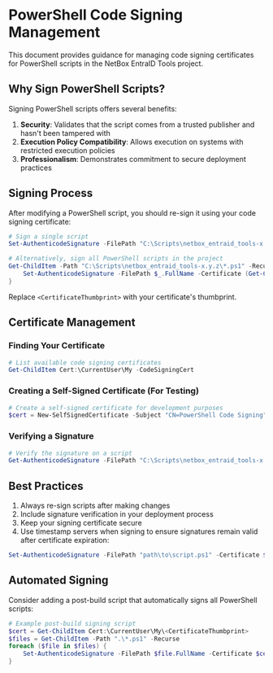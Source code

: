# PowerShell Code Signing Management

This document provides guidance for managing code signing certificates for PowerShell scripts in the NetBox EntraID Tools project.

## Why Sign PowerShell Scripts?

Signing PowerShell scripts offers several benefits:

1. **Security**: Validates that the script comes from a trusted publisher and hasn't been tampered with
2. **Execution Policy Compatibility**: Allows execution on systems with restricted execution policies
3. **Professionalism**: Demonstrates commitment to secure deployment practices

## Signing Process

After modifying a PowerShell script, you should re-sign it using your code signing certificate:

```powershell
# Sign a single script
Set-AuthenticodeSignature -FilePath "C:\Scripts\netbox_entraid_tools-x.y.z\Bump-FolderVersion.ps1" -Certificate (Get-ChildItem Cert:\CurrentUser\My\<CertificateThumbprint>)

# Alternatively, sign all PowerShell scripts in the project
Get-ChildItem -Path "C:\Scripts\netbox_entraid_tools-x.y.z\*.ps1" -Recurse | ForEach-Object {
    Set-AuthenticodeSignature -FilePath $_.FullName -Certificate (Get-ChildItem Cert:\CurrentUser\My\<CertificateThumbprint>)
}
```

Replace `<CertificateThumbprint>` with your certificate's thumbprint.

## Certificate Management

### Finding Your Certificate

```powershell
# List available code signing certificates
Get-ChildItem Cert:\CurrentUser\My -CodeSigningCert
```

### Creating a Self-Signed Certificate (For Testing)

```powershell
# Create a self-signed certificate for development purposes
$cert = New-SelfSignedCertificate -Subject "CN=PowerShell Code Signing" -Type CodeSigning -CertStoreLocation Cert:\CurrentUser\My
```

### Verifying a Signature

```powershell
# Verify the signature on a script
Get-AuthenticodeSignature -FilePath "C:\Scripts\netbox_entraid_tools-x.y.z\Bump-FolderVersion.ps1"
```

## Best Practices

1. Always re-sign scripts after making changes
2. Include signature verification in your deployment process
3. Keep your signing certificate secure
4. Use timestamp servers when signing to ensure signatures remain valid after certificate expiration:

```powershell
Set-AuthenticodeSignature -FilePath "path\to\script.ps1" -Certificate $cert -TimestampServer "http://timestamp.digicert.com"
```

## Automated Signing

Consider adding a post-build script that automatically signs all PowerShell scripts:

```powershell
# Example post-build signing script
$cert = Get-ChildItem Cert:\CurrentUser\My\<CertificateThumbprint>
$files = Get-ChildItem -Path ".\*.ps1" -Recurse
foreach ($file in $files) {
    Set-AuthenticodeSignature -FilePath $file.FullName -Certificate $cert -TimestampServer "http://timestamp.digicert.com"
}
```
